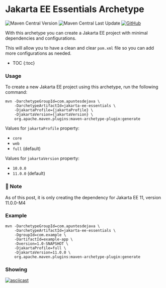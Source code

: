# Jakarta EE Essentials Archetype 
![Maven Central Version](https://img.shields.io/maven-central/v/com.apuntesdejava/jakarta-ee-essentials)
![Maven Central Last Update](https://img.shields.io/maven-central/last-update/com.apuntesdejava/jakarta-ee-essentials) 
[![GitHub](https://img.shields.io/badge/maven-archetype-darkgreen?logo=github)](https://github.com/jakarta-coffee-builder/jakarta-ee-essentials)


With this archetype you can create a Jakarta EE project with minimal dependencies and configurations.

This will allow you to have a clean and clear `pom.xml` file so you can add more configurations as needed.

* TOC
{:toc}

### Usage

To create a new Jakarta EE project using this archetype, run the following command:

```shell
mvn -DarchetypeGroupId=com.apuntesdejava \
    -DarchetypeArtifactId=jakarta-ee-essentials \
    -DjakartaProfile={jakartaProfile} \
    -DjakartaVersion={jakartaVersion} \
    org.apache.maven.plugins:maven-archetype-plugin:generate 
```

Values for `jakartaProfile` property:
- `core`
- `web`
- `full` (default)

Values for `jakartaVersion` property:
- `10.0.0`
- `11.0.0` (default)

### 📌 Note
As of this post, it is only creating the dependency for Jakarta EE 11, version 11.0.0-M4

### Example

```shell
mvn -DarchetypeGroupId=com.apuntesdejava \
    -DarchetypeArtifactId=jakarta-ee-essentials \
    -DgroupId=com.example \
    -DartifactId=example-app \
    -Dversion=1.0-SNAPSHOT \
    -DjakartaProfile=full \
    -DjakartaVersion=11.0.0 \
    org.apache.maven.plugins:maven-archetype-plugin:generate 
```


### Showing
[![asciicast](https://asciinema.org/a/86ooZkGxggx6VaxrZlZDje9NO.svg)](https://asciinema.org/a/86ooZkGxggx6VaxrZlZDje9NO)